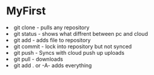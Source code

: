 # MyFirst
 <li>git clone - pulls any repository</li>
 <li>git status - shows what diffrent between pc and cloud</li>
 <li>git add <File Name> - adds file to repository </li>
 <li>git commit - lock into repository but not synced </li>
 <li>git push - Syncs with cloud push up uploads</li>
 <li>git pull - downloads</li>
 <li>git add . or -A- adds everything</li>


